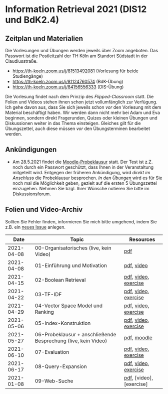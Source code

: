 # Information Retrieval 2021 (DIS12 und BdK2.4)

## Zeitplan und Materialien

Die Vorlesungen und Übungen werden jeweils über Zoom angeboten. Das Passwort ist die Postleitzahl der TH Köln am Standort Südstadt in der Claudiusstraße. 

- https://th-koeln.zoom.us/j/81513492081 (Vorlesung für beide Studiengänge) 
- https://th-koeln.zoom.us/j/81124760574 (BdK-Übung)
- https://th-koeln.zoom.us/j/84156556333 (DIS-Übung)

Die Vorlesung findet nach dem Prinzip des *Flipped-Classroom* statt. Die Folien und Videos stehen ihnen schon jetzt vollumfänglich zur Verfügung. Ich gehe davon aus, dass Sie sich jeweils schon *vor* den Vorlesung mit dem Material beschäftigt haben. Wir werden dann nicht mehr bei Adam und Eva beginnen, sondern direkt Fragerunden, Quizes oder kleinen Übungen und Diskussionen weiter in das Thema einsteigen. Gleiches gilt für die Übungszettel, auch diese müssen *vor* den Übungsterminen bearbeitet werden.

## Ankündigungen

* Am 28.5.2021 findet die [Moodle-Probeklausur](https://elearning.iws.th-koeln.de/moodle/course/view.php?id=1494) statt. Der Test ist z.Z. noch durch ein Passwort geschützt, dass Ihnen in der Veranstaltung mitgeteilt wird. Entgegen der früheren Ankündigung, wird *direkt im Anschluss* die Probeklausur besprochen. *In den Übungen* wird es für Sie noch mal die Möglichkeit geben, gezielt auf die ersten 5 Übungszettel einzugehen. Nehmen Sie bzgl. Ihrer Wünsche notieren Sie bitte im Diskussionsforum. 

## Folien und Video-Archiv

Sollten Sie Fehler finden, informieren Sie mich bitte umgehend, indem Sie z.B. ein [neues Issue](https://github.com/irgroup/dis12-bdk24-2021/issues) anlegen.

| Date       | Topic                                             | Resources      |
|------------|---------------------------------------------------|----------------|
| 2021-04-08 | 00-Organisatorisches (live, kein Video)           | [pdf](slides/00-syllabus.pdf) |
| 2021-04-08 | 01-Einführung und Motivation                      | [pdf](slides/01-introduction.pdf), [video](https://youtu.be/g58QPBqKJgk)  |
| 2021-04-15 | 02-Boolean Retrieval                              | [pdf](slides/02-boolean.pdf), [video](https://youtu.be/EcPBqIM3uO0), [exercise](exercises/02-boolean-exercise.pdf) |
| 2021-04-22 | 03-TF-IDF                                         | [pdf](slides/03-tfidf.pdf), [video](https://youtu.be/CPrij20NmXY), [exercise](exercises/03-tfidf-exercise.pdf) |
| 2021-04-29 | 04-Vector Space Model und Ranking                 | [pdf](slides/04-ranking.pdf), [video](https://youtu.be/b1JanvFBlWU), [exercise](exercises/04-ranking-exercise.pdf) |
| 2021-05-06 | 05-Index-Konstruktion                             | [pdf](slides/05-index.pdf), [video](https://youtu.be/GdU5SN7q0G0), [exercise](exercises/05-index-exercise.pdf) |
| 2021-05-27 | 06-Probeklausur + anschließende Besprechung (live, kein Video)| [pdf](slides/06-test-exam.pdf), [moodle](https://elearning.iws.th-koeln.de/moodle/course/view.php?id=1494) |
| 2021-06-10 | 07-Evaluation                                     | [pdf](slides/07-evaluation.pdf), [video](https://youtu.be/DDfa685DFfw), [exercise](exercises/07-evaluation-exercise.pdf) |
| 2021-06-17 | 08-Query-Expansion                                | [pdf](slides/08-queryexpansion.pdf), [video](https://youtu.be/4KMtwZ98vmA), [exercise](exercises/08-queryexpansion-exercise.pdf) |
| 2021-01-08 | 09-Web-Suche                                      | [pdf](slides/09-websearch.pdf), [video], [exercise] |

